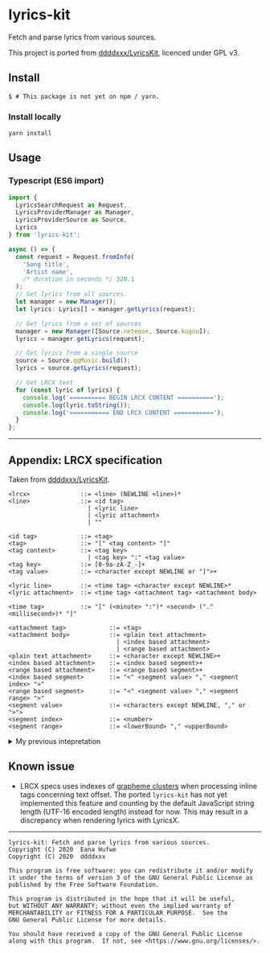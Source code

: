 # lyrics-kit

Fetch and parse lyrics from various sources.

This project is ported from [ddddxxx/LyricsKit](https://github.com/ddddxxx/LyricsKit),
licenced under GPL v3.

## Install

```shell
$ # This package is not yet on npm / yarn.
```

### Install locally

```shell
yarn install
```

## Usage

### Typescript (ES6 import)

```typescript
import {
  LyricsSearchRequest as Request,
  LyricsProviderManager as Manager,
  LyricsProviderSource as Source,
  Lyrics
} from 'lyrics-kit';

async () => {
  const request = Request.fromInfo(
    'Song title',
    'Artist name',
    /* duration in seconds */ 320.1
  );
  // Get lyrics from all sources.
  let manager = new Manager();
  let lyrics: Lyrics[] = manager.getLyrics(request);

  // Get lyrics from a set of sources
  manager = new Manager([Source.netease, Source.kugou]);
  lyrics = manager.getLyrics(request);

  // Get lyrics from a single source
  source = Source.qqMusic.build();
  lyrics = source.getLyrics(request);

  // Get LRCX text
  for (const lyric of lyrics) {
    console.log('========== BEGIN LRCX CONTENT ==========');
    console.log(lyric.toString());
    console.log('=========== END LRCX CONTENT ===========');
  }
};
```

---

## Appendix: LRCX specification

Taken from [ddddxxx/LyricsKit](https://github.com/ddddxxx/LyricsKit/blob/master/README.md).

```
<lrcx>              ::= <line> (NEWLINE <line>)*
<line>              ::= <id tag>
                      | <lyric line>
                      | <lyric attachment>
                      | ""

<id tag>            ::= <tag>
<tag>               ::= "[" <tag content> "]"
<tag content>       ::= <tag key>
                      | <tag key> ":" <tag value>
<tag key>           ::= [0-9a-zA-Z_-]+
<tag value>         ::= <character except NEWLINE or "]">+

<lyric line>        ::= <time tag> <character except NEWLINE>*
<lyric attachment>  ::= <time tag> <attachment tag> <attachment body>

<time tag>          ::= "[" (<minute> ":")* <second> ("." <millisecond>)* "]"

<attachment tag>            ::= <tag>
<attachment body>           ::= <plain text attachment>
                              | <index based attachment>
                              | <range based attachment>
<plain text attachment>     ::= <character except NEWLINE>+
<index based attachment>    ::= <index based segment>+
<range based attachment>    ::= <range based segment>+
<index based segment>       ::= "<" <segment value> "," <segment index> ">"
<range based segment>       ::= "<" <segment value> "," <segment range> ">"
<segment value>             ::= <characters except NEWLINE, "," or ">">
<segment index>             ::= <number>
<segment range>             ::= <lowerBound> "," <upperBound>
```

<details>
<summary>My previous intepretation</summary>

```grammar
lrcx                    ::= [line (NEWLINE line)*]
line                    ::= id_tag | lyric_line | ""

// ID tags

id_tag                  ::= "[" text_tag_key ":" tag_text "]"
                          | "[length:" fixed_2_number "]"
                          | "[offset:" number "]"
id_tag_key              ::= "ti" | "al" | "ar" | "au" | "by"
tag_text                ::= < all printable characters except NEWLINE, ":" or "]">

// Lyric line

lyric_line              ::= time_tag text [NEWLINE time_tag inline_time_tag] [NEWLINE time_tag translation] [NEWLINE time_tag ruby]
time_tag                ::= ["-"] decimal decimal decimal* ":" decimal decimal ":" decimal decimal decimal
text                    ::= <all printable characters except NEWLINE, "[" or "]">

// Inline time tags

inline_time_tag         ::= inline_time_tag_element inline_time_tag_element* [duration_tag]
inline_time_tag_element ::= "<" non_negative_integer "," non_negative_integer ">"
duration_tag            ::= "<" non_negative_integer ">"

// Translation

translation             ::= "[tr" [ ":" text ] "]" text

// Ruby (furigana / romaji for Japanese)

ruby                    ::= "[" ("fu" | "ro") "]" ruby_tags
ruby_tags               ::= ruby_tag ruby_tag*
ruby_tag                ::= "<" ruby_tag_text "," non_negative_integer "," non_negative_integer ">"
ruby_text_text          ::= <all printable characters except NEWLINE, "<" or ">">

// Numbers

fixed_2_number          ::= decimal decimal* "." decimal decimal
number                  ::= ["-"] integer ["." decimal decimal*]
decimal                 ::= "0".."9"
integer                 ::= negative_integer | zero | positive_integer
negative_integer        ::= "-" positive_integer
zero                    ::= "0"
positive_integer        ::= "1".."9" decimal*
non_negative_integer    ::= zero | positive_integer
```

</details>

## Known issue

- LRCX specs uses indexes of [grapheme clusters] when processing inline tags
  concerning text offset. The ported `lyrics-kit` has not yet implemented
  this feature and counting by the default JavaScript string length
  (UTF-16 encoded length) instead for now. This may result in a discrepancy
  when rendering lyrics with LyricsX.

[grapheme clusters]: http://unicode.org/reports/tr29/

---

    lyrics-kit: Fetch and parse lyrics from various sources.
    Copyright (C) 2020  Eana Hufwe
    Copyright (C) 2020  ddddxxx

    This program is free software: you can redistribute it and/or modify
    it under the terms of version 3 of the GNU General Public License as 
    published by the Free Software Foundation.

    This program is distributed in the hope that it will be useful,
    but WITHOUT ANY WARRANTY; without even the implied warranty of
    MERCHANTABILITY or FITNESS FOR A PARTICULAR PURPOSE.  See the
    GNU General Public License for more details.

    You should have received a copy of the GNU General Public License
    along with this program.  If not, see <https://www.gnu.org/licenses/>.

